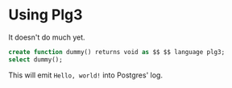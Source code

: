# Using Plg3

It doesn't do much yet.

``` sql
create function dummy() returns void as $$ $$ language plg3;
select dummy();
```

This will emit `Hello, world!` into Postgres' log.
